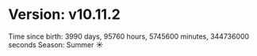 # Version: v10.11.2
Time since birth: 3990 days, 95760 hours, 5745600 minutes, 344736000 seconds
Season: Summer ☀️
